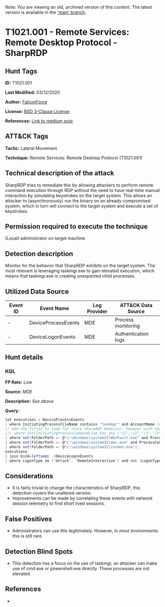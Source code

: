 Note: You are viewing an old, archived version of this content. The latest version is available in the ['main' branch](https://github.com/FalconForceTeam/FalconFriday/blob/main/0xFF-0039-Likely_lateral_movement_with_SharpRDP-Win.md).

# T1021.001 - Remote Services: Remote Desktop Protocol - SharpRDP

## Hunt Tags

**ID:** T1021.001

**Last Modified:** 03/12/2020

**Author:** [FalconForce](https://falconforce.nl/)

**License:** [BSD 3-Clause License](https://github.com/FalconForceTeam/FalconFriday/blob/master/LICENSE)

**References:** [Link to medium post]((https://medium.com/falconforce/falconfriday-rpc-service-creation-sharprdp-0xff08-8bf15744ca04))

## ATT&CK Tags

**Tactic:** Lateral Movement

**Technique:** Remote Services: Remote Desktop Protocol (T1021.001)

## Technical description of the attack

SharpRDP tries to remediate this by allowing attackers to perform remote command execution through RDP without the need to have real-time manual interaction by simulating keystrokes on the target system. This allows an attacker to (asynchronously) run the binary on an already compromised system, which in turn will connect to the target system and execute a set of keystrokes.

## Permission required to execute the technique

(Local) administrator on target machine

## Detection description

Monitor for the behavior that SharpRDP exhibits on the target system. The most relevant is leveraging taskmgr.exe to gain elevated execution, which means that taskmgr.exe is creating unexpected child processes.

## Utilized Data Source

| Event ID | Event Name | Log Provider | ATT&CK Data Source |
|---------|---------|----------|---------|
| - | DeviceProcessEvents | MDE | Process monitoring |
| - | DeviceLogonEvents | MDE | Authentication logs |

## Hunt details

### KQL

**FP Rate:** *Low*

**Source:** *MDE*

**Description:** *See above*

**Query:**

```C#
let executions = DeviceProcessEvents
| where InitiatingProcessFileName contains "taskmgr" and AccountName != "lapsadmin"
// Add the filter to look for stock SharpRDP behavior, however with small tweaks one of the command line examples might occur.
//| where not(InitiatingProcessCommandLine has_any ("/1","/2","/3","/4"))
| where not(FolderPath =~ @"c:\Windows\system32\WerFault.exe" and ProcessCommandLine contains "-u -p")
| where not(FolderPath =~ @"c:\windows\system32\mmc.exe" and ProcessCommandLine contains @"C:\WINDOWS\System32\services.msc")
| where not(FolderPath =~ @"c:\windows\system32\resmon.exe");
executions
| join kind=leftsemi  (DeviceLogonEvents
| where LogonType in ('Unlock', 'RemoteInteractive') and not (LogonType == 'Unlock' and RemoteIP == '127.0.0.1') and RemoteIP != "" and ActionType == "LogonSuccess") on DeviceId, LogonId
```

## Considerations

* It is fairly trivial to change the characteristics of SharpRDP, this detection covers the unaltered version.
* Improvements can be made by correlating these events with network session telemetry to find short lived sessions.

## False Positives

* Administrators can use this legitimately. However, in most environments this is still rare. 

## Detection Blind Spots

* This detection has a focus on the use of taskmgr, an attacker can make use of cmd.exe or powershell.exe directly. These processes are not elevated.

## References

* 